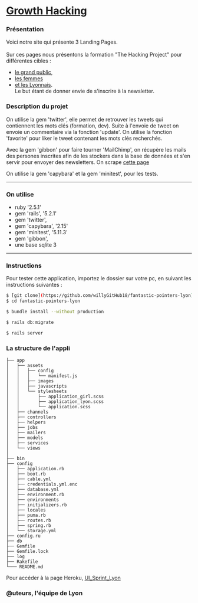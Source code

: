 # [Growth Hacking](https://fantastic-pointers.herokuapp.com/)

### Présentation 

Voici notre site qui présente 3 Landing Pages.<br/>  
Sur ces pages nous présentons la formation "The Hacking Project" pour différentes cibles : 
- [le grand public](https://fantastic-pointers.herokuapp.com/), 
- [les femmes](https://fantastic-pointers.herokuapp.com/?role=girl) 
- [et les Lyonnais](https://fantastic-pointers.herokuapp.com/?role=lyon).<br/> 
Le but étant de donner envie de s'inscrire à la newsletter.

### Description du projet 

On utilise la gem 'twitter', elle permet de retrouver les tweets qui contiennent les mots clés (formation, dev). Suite à l'envoie de tweet on envoie un commentaire via la fonction 'update'.
On utilise la fonction 'favorite' pour liker le tweet contenant les mots clés recherchés.<br/>

Avec la gem 'gibbon' pour faire tourner 'MailChimp', on récupère les mails des persones inscrites afin de les stockers dans la base de données et s'en servir pour envoyer des newsletters.
On scrape [cette page](http://www.cci.fr/web/organisation-du-reseau/sites-internet-et-courriels-des-c-r-ci)

On utilise la gem 'capybara' et la gem 'minitest', pour les tests.

------------------------------
### On utilise 

* ruby '2.5.1'
* gem 'rails', '5.2.1'
* gem 'twitter',
* gem 'capybara', '2.15'
* gem 'minitest', '5.11.3'
* gem 'gibbon',
* une base sqlite 3


------------------------------
### Instructions 

Pour tester cette application, importez le dossier sur votre pc, en suivant les instructions suivantes :


```sh
$ [git clone](https://github.com/willyGitHub18/fantastic-pointers-lyon)(https://github.com/willyGitHub18/fantastic-pointers-lyon)
$ cd fantastic-pointers-lyon

$ bundle install --without production

$ rails db:migrate

$ rails server
```
### La structure de l'appli 

```
├── app
│   ├── assets
│   │   ├── config
│   │   │   └── manifest.js
│   │   ├── images
│   │   ├── javascripts
│   │   └── stylesheets
│   │       ├── application_girl.scss
│   │       ├── application_lyon.scss
│   │       └── application.scss
│   ├── channels
│   ├── controllers
│   ├── helpers
│   ├── jobs
│   ├── mailers
│   ├── models
│   ├── services
│   └── views
│
├── bin
├── config
│   ├── application.rb
│   ├── boot.rb
│   ├── cable.yml
│   ├── credentials.yml.enc
│   ├── database.yml
│   ├── environment.rb
│   ├── environments
│   ├── initializers.rb
│   ├── locales
│   ├── puma.rb
│   ├── routes.rb
│   ├── spring.rb
│   └── storage.yml
├── config.ru
├── db
├── Gemfile
├── Gemfile.lock
├── log
├── Rakefile
└─── README.md
```



Pour accéder à la page Heroku, [UI_Sprint_Lyon](https://fantastic-pointers.herokuapp.com/)


### @uteurs, l'équipe de Lyon
